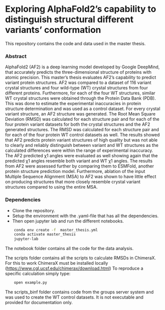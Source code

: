 # Exploring AlphaFold2’s capability to distinguish structural different variants’ conformation
This repository contains the code and data used in the master thesis.

### Abstract
AlphaFold2 (AF2) is a deep learning model developed by Google DeepMind, that accurately predicts the three-dimensional structure of proteins with atomic precision. This master’s thesis evaluates AF2’s capability to predict variant protein structures. AF2 was compared to a dataset of 116 variant crystal structures and four wild-type (WT) crystal structures from four different proteins. Furthermore, for each of the four WT structures, similar WT crystal structures were obtained through the Protein Data Bank (PDB). This was done to estimate the experimental inaccuracies in protein structure determination and was used as a control dataset. For every crystal variant structure, an AF2 structure was generated. The Root Mean Square Deviation (RMSD) was calculated for each structure pair and for each of the four protein variant datasets for both the crystal structures and the AF2 generated structures. The RMSD was calculated for each structure pair and for each of the four protein WT control datasets as well. The results showed that AF2 predicts protein variant structures of high quality but was not able to clearly and reliably distinguish between variant and WT structures as the calculated differences were within the range of experimental inaccuracy. The AF2 predicted χ1 angles were evaluated as well showing again that the predicted χ1 angles resemble both variant and WT χ1 angles. The results from AF2 were assessed further by comparing them to ESMFold, another protein structure prediction model. Furthermore, ablation of the input Multiple Sequence Alignment (MSA) to AF2 was shown to have little effect on producing structures that more closely resemble crystal variant structures compared to using the entire MSA.
### Dependencies
- Clone the repository.
- Setup the environment with the .yaml-file that has all the dependencies.
- Then open jupyter lab and run the different notebooks.

```bash
    conda env create -f  master_thesis.yml
    conda activate master_thesis
    jupyter-lab
```

The notebook folder contains all the code for the data analysis.

The scripts folder contains all the scripts to calculate RMSDs in ChimeraX. For this to work ChimeraX must be installed locally (https://www.cgl.ucsf.edu/chimerax/download.html)
To reproduce a specific calculation simply type:
```bash
    open example.py
```

The scripts_binf folder contains code from the groups server system and was used to create the WT control datasets. It is not executable and provided for documentation only.

